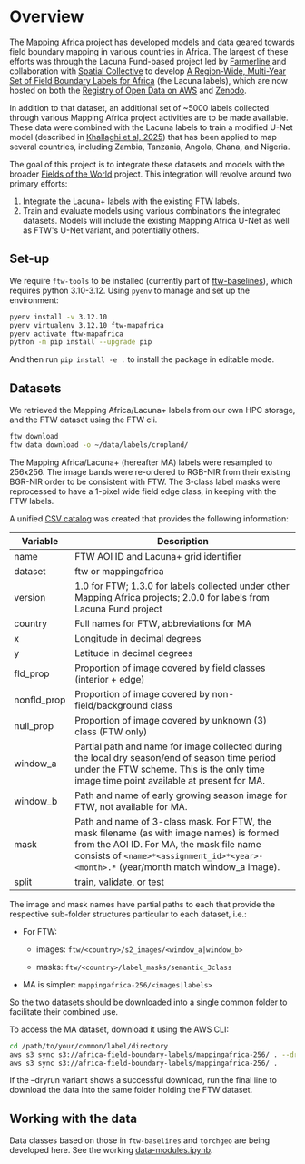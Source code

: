 # Overview

The [Mapping Africa](mappingafrica.io) project has developed models and data geared towards field boundary mapping in various countries in Africa. The largest of these efforts was through the Lacuna Fund-based project led by [Farmerline](https://farmerline.co/) and collaboration with [Spatial Collective](https://spatialcollective.com/) to develop [A Region-Wide, Multi-Year Set of Field Boundary Labels for Africa](https://github.com/agroimpacts/lacunalabels) (the Lacuna labels), which are now hosted on both the [Registry of Open Data on AWS](https://registry.opendata.aws/africa-field-boundary-labels/) and [Zenodo](https://zenodo.org/records/11060871).

In addition to that dataset, an additional set of \~5000 labels collected through various Mapping Africa project activities are to be made available. These data were combined with the Lacuna labels to train a modified U-Net model (described in [Khallaghi et al, 2025](https://www.mdpi.com/2072-4292/17/3/474)) that has been applied to map several countries, including Zambia, Tanzania, Angola, Ghana, and Nigeria.

The goal of this project is to integrate these datasets and models with the broader [Fields of the World](https://github.com/fieldsoftheworld) project. This integration will revolve around two primary efforts:

1.  Integrate the Lacuna+ labels with the existing FTW labels.
2.  Train and evaluate models using various combinations the integrated datasets. Models will include the existing Mapping Africa U-Net as well as FTW's U-Net variant, and potentially others.

## Set-up

We require `ftw-tools` to be installed (currently part of [ftw-baselines](https://github.com/fieldsoftheworld/ftw-baselines?tab=readme-ov-file#download-the-ftw-baseline-dataset)), which requires python 3.10-3.12. Using `pyenv` to manage and set up the environment:

``` bash
pyenv install -v 3.12.10
pyenv virtualenv 3.12.10 ftw-mapafrica
pyenv activate ftw-mapafrica
python -m pip install --upgrade pip
```

And then run `pip install -e .` to install the package in editable mode.

## Datasets

We retrieved the Mapping Africa/Lacuna+ labels from our own HPC storage, and the FTW dataset using the FTW cli.

``` bash
ftw download 
ftw data download -o ~/data/labels/cropland/
```

The Mapping Africa/Lacuna+ (hereafter MA) labels were resampled to 256x256. The image bands were re-ordered to RGB-NIR from their existing BGR-NIR order to be consistent with FTW. The 3-class label masks were reprocessed to have a 1-pixel wide field edge class, in keeping with the FTW labels.

A unified [CSV catalog](data/ftw-mappingafrica-combined-catalog.csv) was created that provides the following information:

| Variable    | Description                                                                                                                                                                                                                   |
|-------------|-------------------------------------------------------------------------------------------------------------------------------------------------------------------------------------------------------------------------------|
| name        | FTW AOI ID and Lacuna+ grid identifier                                                                                                                                                                                        |
| dataset     | ftw or mappingafrica                                                                                                                                                                                                          |
| version     | 1.0 for FTW; 1.3.0 for labels collected under other Mapping Africa projects; 2.0.0 for labels from Lacuna Fund project                                                                                                        |
| country     | Full names for FTW, abbreviations for MA                                                                                                                                                                                      |
| x           | Longitude in decimal degrees                                                                                                                                                                                                  |
| y           | Latitude in decimal degrees                                                                                                                                                                                                   |
| fld_prop    | Proportion of image covered by field classes (interior + edge)                                                                                                                          |
| nonfld_prop | Proportion of image covered by non-field/background class                                                                                                                               |
| null_prop   | Proportion of image covered by unknown (3) class (FTW only)                                                                                                                             |
| window_a    | Partial path and name for image collected during the local dry season/end of season time period under the FTW scheme. This is the only time image time point available at present for MA.                                     |
| window_b    | Path and name of early growing season image for FTW, not available for MA.                                                                                                              |
| mask        | Path and name of 3-class mask. For FTW, the mask filename (as with image names) is formed from the AOI ID. For MA, the mask file name consists of `<name>*<assignment_id>*<year>-<month>.*` (year/month match window_a image). |
| split       | train, validate, or test                                                                                                                                                                                                      |

The image and mask names have partial paths to each that provide the respective sub-folder structures particular to each dataset, i.e.:

-   For FTW:

    -   images: `ftw/<country>/s2_images/<window_a|window_b>`

    -   masks: `ftw/<country>/label_masks/semantic_3class`

-   MA is simpler: `mappingafrica-256/<images|labels>`

So the two datasets should be downloaded into a single common folder to facilitate their combined use.

To access the MA dataset, download it using the AWS CLI:

``` bash
cd /path/to/your/common/label/directory
aws s3 sync s3://africa-field-boundary-labels/mappingafrica-256/ . --dryrun
aws s3 sync s3://africa-field-boundary-labels/mappingafrica-256/ .
```

If the –dryrun variant shows a successful download, run the final line to download the data into the same folder holding the FTW dataset.

## Working with the data

Data classes based on those in `ftw-baselines` and `torchgeo` are being developed here. See the working [data-modules.ipynb](notebooks/data-modules.ipynb).